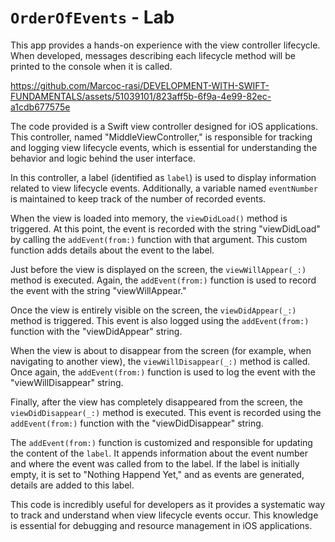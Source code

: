 # `OrderOfEvents` - Lab

This app provides a hands-on experience with the view controller lifecycle. When developed, messages describing each lifecycle method will be printed to the console when it is called.

https://github.com/Marcoc-rasi/DEVELOPMENT-WITH-SWIFT-FUNDAMENTALS/assets/51039101/823aff5b-6f9a-4e99-82ec-a1cdb677575e

The code provided is a Swift view controller designed for iOS applications. This controller, named "MiddleViewController," is responsible for tracking and logging view lifecycle events, which is essential for understanding the behavior and logic behind the user interface.

In this controller, a label (identified as `label`) is used to display information related to view lifecycle events. Additionally, a variable named `eventNumber` is maintained to keep track of the number of recorded events.

When the view is loaded into memory, the `viewDidLoad()` method is triggered. At this point, the event is recorded with the string "viewDidLoad" by calling the `addEvent(from:)` function with that argument. This custom function adds details about the event to the label.

Just before the view is displayed on the screen, the `viewWillAppear(_:)` method is executed. Again, the `addEvent(from:)` function is used to record the event with the string "viewWillAppear."

Once the view is entirely visible on the screen, the `viewDidAppear(_:)` method is triggered. This event is also logged using the `addEvent(from:)` function with the "viewDidAppear" string.

When the view is about to disappear from the screen (for example, when navigating to another view), the `viewWillDisappear(_:)` method is called. Once again, the `addEvent(from:)` function is used to log the event with the "viewWillDisappear" string.

Finally, after the view has completely disappeared from the screen, the `viewDidDisappear(_:)` method is executed. This event is recorded using the `addEvent(from:)` function with the "viewDidDisappear" string.

The `addEvent(from:)` function is customized and responsible for updating the content of the `label`. It appends information about the event number and where the event was called from to the label. If the label is initially empty, it is set to "Nothing Happend Yet," and as events are generated, details are added to this label.

This code is incredibly useful for developers as it provides a systematic way to track and understand when view lifecycle events occur. This knowledge is essential for debugging and resource management in iOS applications.

